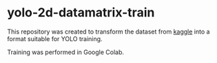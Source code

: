 # yolo-2d-datamatrix-train



This repository was created to transform the dataset from [kaggle](https://www.kaggle.com/datasets/coccodev/2d-data-matrix-code/data) into a format suitable for YOLO training.

Training was performed in Google Colab.